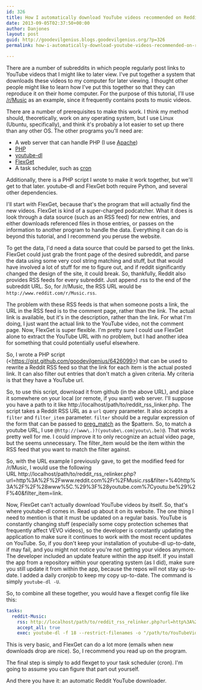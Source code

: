 ```yaml
---
id: 326
title: How I automatically download YouTube videos recommended on Reddit
date: 2013-09-05T02:37:50+00:00
author: Danjones
layout: post
guid: http://goodevilgenius.blogs.goodevilgenius.org/?p=326
permalink: how-i-automatically-download-youtube-videos-recommended-on-reddit

---
```

There are a number of subreddits in which people regularly post links to YouTube videos that I might like to later view. I've put together a system that downloads these videos to my computer for later viewing. I thought other people might like to learn how I've put this together so that they can reproduce it on their home computer. For the purpose of this tutorial, I'll use [/r/Music](http://www.reddit.com/r/Music "/r/Music") as an example, since it frequently contains posts to music videos.

There are a number of prerequisites to make this work. I think my method should, theoretically, work on any operating system, but I use Linux (Ubuntu, specifically), and think it's probably a lot easier to set up there than any other OS. The other programs you'll need are:

  * A web server that can handle PHP (I use [Apache](http://httpd.apache.org/ "Apache HTTP Server Project"))
  * [PHP](http://php.net/ "PHP: Hypertext Preprocessor")
  * [youtube-dl](http://rg3.github.io/youtube-dl/ "youtube-dl")
  * [FlexGet](http://flexget.com/ "FlexGet")
  * A task scheduler, such as [cron](http://en.wikipedia.org/wiki/Cron "cron - Wikipedia, the free encyclopedia")

Additionally, there is a PHP script I wrote to make it work together, but we'll get to that later. youtube-dl and FlexGet both require Python, and several other dependencies.

<!--more-->

I'll start with FlexGet, because that's the program that will actually find the new videos. FlexGet is kind of a super-charged podcatcher. What it does is look through a data source (such as an RSS feed) for new entries, and either downloads referenced files in those entries, or passes on the information to another program to handle the data. Everything it can do is beyond this tutorial, and I recommend you peruse the website.

To get the data, I'd need a data source that could be parsed to get the links. FlexGet could just grab the front page of the desired subreddit, and parse the data using some very cool string matching and stuff, but that would have involved a lot of stuff for me to figure out, and if reddit significantly changed the design of the site, it could break. So, thankfully, Reddit also provides RSS feeds for every subreddit. Just append .rss to the end of the subreddit URL. So, for /r/Music, the RSS URL would be `http://www.reddit.com/r/Music.rss`.

The problem with these RSS feeds is that when someone posts a link, the URL in the RSS feed is to the comment page, rather than the link. The actual link is available, but it's in the description, rather than the link. For what I'm doing, I just want the actual link to the YouTube video, not the comment page. Now, FlexGet is super flexible. I'm pretty sure I could use FlexGet alone to extract the YouTube URL with no problem, but I had another idea for something that could potentially useful elsewhere.

So, I wrote a PHP script (&lt;https://gist.github.com/goodevilgenius/6426099>) that can be used to rewrite a Reddit RSS feed so that the link for each item is the actual posted link. It can also filter out entries that don't match a given criteria. My criteria is that they have a YouTube url.

So, to use this script, download it from github (in the above URL), and place it somewhere on your local (or remote, if you want) web server. I'll suppose you have a path to it like http://localhost/path/to/reddit\_rss\_linker.php. The script takes a Reddit RSS URL as a `url` query parameter. It also accepts a `filter` and `filter_item` parameter. `filter` should be a regular expression of the form that can be passed to [preg_match](http://us3.php.net/manual/en/function.preg-match.php) as the $pattern. So, to match a youtube URL, I use `@http://(www\.)?(youtube\.com|youtu\.be)@`. That works pretty well for me. I could improve it to only recognize an actual video page, but the seems unnecessary. The filter_item would be the item within the RSS feed that you want to match the filter against.

So, with the URL example I previously gave, to get the modified feed for /r/Music, I would use the following URL http://localhost/path/to/reddit\_rss\_relinker.php?url=http%3A%2F%2Fwww.reddit.com%2Fr%2FMusic.rss&filter=%40http%3A%2F%2F%28www%5C.%29%3F%28youtube.com%7Cyoutu.be%29%2F%40&filter_item=link.

Now, FlexGet can't actually download YouTube videos by itself. So, that's where youtube-dl comes in. Read up about it on its website. The one thing I need to mention is that it must be updated on a regular basis. YouTube is constantly changing stuff (especially some copy protection schemes that frequently affect VEVO videos), so the developer is constantly updating the application to make sure it continues to work with the most recent updates on YouTube. So, if you don't keep your installation of youtube-dl up-to-date, if may fail, and you might not notice you're not getting your videos anymore. The developer included an update feature within the app itself. If you install the app from a repository within your operating system (as I did), make sure you still update it from within the app, because the repos will not stay up-to-date. I added a daily cronjob to keep my copy up-to-date. The command is simply `youtube-dl -U`.

So, to combine all these together, you would have a flexget config file like this:

```yaml
tasks:
  reddit-Music:
    rss: http://localhost/path/to/reddit_rss_relinker.php?url=http%3A%2F%2Fwww.reddit.com%2Fr%2FMusic.rss&filter=%40http%3A%2F%2F%28www%5C.%29%3F%28youtube.com%7Cyoutu.be%29%2F%40&filter_item=link
    accept_all: true
    exec: youtube-dl -f 18 --restrict-filenames -o "/path/to/YouTubeVideos/%(uploader)s/%(title)s-%(id)s.%(ext)s" "{{url}}"
```

This is very basic, and FlexGet can do a lot more (emails when new downloads drop are nice). So, I recommend you read up on the program.

The final step is simply to add flexget to your task scheduler (cron). I'm going to assume you can figure that part out yourself.

And there you have it: an automatic Reddit YouTube downloader.
